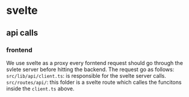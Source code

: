 # svelte

## api calls
### frontend
We use svelte as a proxy every forntend request should go through the svlete server before hitting the backend.
The request go as follows:
`src/lib/api/client.ts`: is responsible for the svelte server calls.
`src/routes/api/`: this folder is a svelte route which calles the funcitons inside the `client.ts` above.
